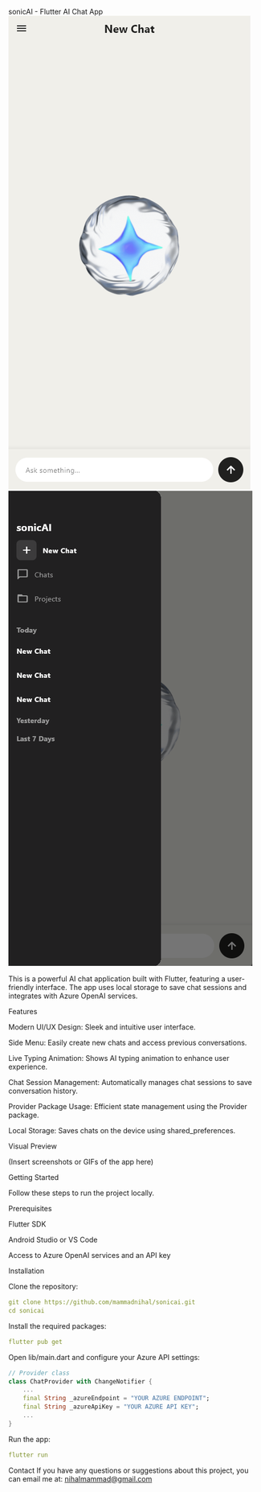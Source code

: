 sonicAI - Flutter AI Chat App
![Chat Screen](https://raw.githubusercontent.com/mammadnihal/sonicai/refs/heads/main/assets/chat_screen.png)
![Draüler Menu](https://raw.githubusercontent.com/mammadnihal/sonicai/refs/heads/main/assets/drawler.png)

This is a powerful AI chat application built with Flutter, featuring a user-friendly interface. The app uses local storage to save chat sessions and integrates with Azure OpenAI services.

Features

Modern UI/UX Design: Sleek and intuitive user interface.

Side Menu: Easily create new chats and access previous conversations.

Live Typing Animation: Shows AI typing animation to enhance user experience.

Chat Session Management: Automatically manages chat sessions to save conversation history.

Provider Package Usage: Efficient state management using the Provider package.

Local Storage: Saves chats on the device using shared_preferences.

Visual Preview

(Insert screenshots or GIFs of the app here)

Getting Started

Follow these steps to run the project locally.

Prerequisites

Flutter SDK

Android Studio or VS Code

Access to Azure OpenAI services and an API key

Installation

Clone the repository:

```yaml
git clone https://github.com/mammadnihal/sonicai.git
cd sonicai
```

Install the required packages:
```yaml
flutter pub get
```

Open lib/main.dart and configure your Azure API settings:

```dart
// Provider class
class ChatProvider with ChangeNotifier {
    ...
    final String _azureEndpoint = "YOUR AZURE ENDPOINT";
    final String _azureApiKey = "YOUR AZURE API KEY";
    ...
}
```

Run the app:
```yaml
flutter run
```

Contact
If you have any questions or suggestions about this project, you can email me at:
nihalmammad@gmail.com